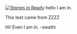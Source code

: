 [![Stories in Ready](https://badge.waffle.io/amit-sjsu/TBD-group.png?label=ready&title=Ready)](https://waffle.io/amit-sjsu/TBD-group)
hello I am in.


This text came from ZZZZ

Hi! Even I am in.
-swathi
